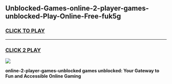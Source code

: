 
## Unblocked-Games-online-2-player-games-unblocked-Play-Online-Free-fuk5g
<h3>
<a href="https://premium76.site?title=online-2-player-games-unblocked&ref=26A">CLICK TO PLAY</a></h3>
<hr>

<h3>
<a href="https://premium76.site?title=online-2-player-games-unblocked&ref=26A">CLICK 2 PLAY</a>
  
</h3>

<a href="https://premium76.site?title=online-2-player-games-unblocked&ref=26A"><img src="https://clearcache.store/games.png"></a>


**online-2-player-games-unblocked games unblocked: Your Gateway to Fun and Accessible Online Gaming**
